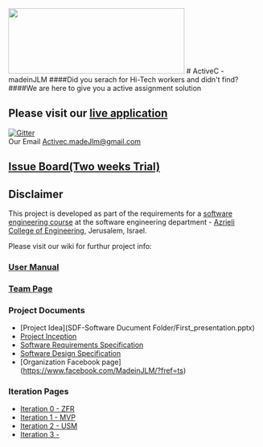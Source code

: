 <img src="https://github.com/RoiZundak/madeJLM-Company/blob/master/SDF-Software Ducument Folder/Images/Logos/logo.png?v=3&s=100" width ="350" height="130">
# ActiveC - madeinJLM 
####Did you serach for Hi-Tech workers and didn't find?
####We are here to give you a active assignment solution
<br />



## Please visit our [live application](http://job.madeinjlm.org/madeJLM-Company/ActiveC/V0.1/#//)

[![Gitter](https://badges.gitter.im/RoiZundak/madeJLM-Company.svg)](https://gitter.im/RoiZundak/madeJLM-Company?utm_source=badge&utm_medium=badge&utm_campaign=pr-badge)
<br />
Our Email
Activec.madeJlm@gmail.com

## [Issue Board(Two weeks Trial)](https://huboard.com/RoiZundak/madeJLM-Company/#/milestones)

## Disclaimer
This project is developed as part of the requirements for a [software engineering course](https://github.com/jce-il/se-class/wiki) at the software engineering department - [Azrieli College of Engineering](http://www.jce.ac.il/), Jerusalem, Israel.

Please visit our wiki for furthur project info: 

### [User Manual](../../wiki/user-manual)

### [Team Page](../../wiki/team)

### Project Documents
- [Project Idea](SDF-Software Ducument Folder/First_presentation.pptx)
- [Project Inception](../../wiki/inception)
- [Software Requirements Specification](../../wiki/srs)
- [Software Design Specification](../../wiki/sds)
- [Organization Facebook page] (https://www.facebook.com/MadeinJLM/?fref=ts)

### Iteration Pages
- [Iteration 0 - ZFR](../../wiki/ZFR)
- [Iteration 1 - MVP](../../wiki/MVP)
- [Iteration 2 - USM](../../wiki/USM)
- [Iteration 3 - ](../../wiki/iteration-3)





